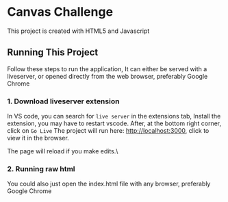 # Canvas Challenge

This project is created with HTML5 and Javascript

## Running This Project

Follow these steps to run the application, It can either be served with a liveserver, 
or opened directly from the web browser, preferably Google Chrome

### 1. Download liveserver extension

In VS  code, you can search for `live server` in the extensions tab,
Install the extension, you may have to restart vscode.
After, at the bottom right corner, click on `Go Live`
The project will run here: [http://localhost:3000](http://localhost:3000), click to view it in the browser.

The page will reload if you make edits.\

### 2. Running raw html

You could also just open the index.html file with any browser, preferably Google Chrome
